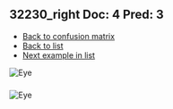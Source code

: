 ## 32230_right Doc: 4 Pred: 3
- [Back to confusion matrix](https://github.com/juliandewit/kaggle_retinopathy/blob/master/matrix.md)
- [Back to list](https://github.com/juliandewit/kaggle_retinopathy/blob/master/lists/43/list.md)
- [Next example in list](https://github.com/juliandewit/kaggle_retinopathy/blob/master/lists/43/32/326_left.md)

![Eye](https://retinopaty.blob.core.windows.net/size1024/32230_right_4.jpeg)

### 

![Eye]()
